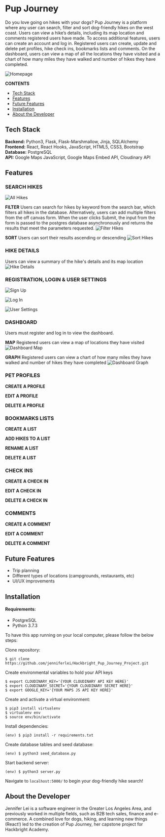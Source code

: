 # Pup Journey

Do you love going on hikes with your dogs? Pup Journey is a platform where any user can search, filter and sort dog-friendly hikes on the west coast. Users can view a hike’s details, including its map location and comments registered users have made. To access additional features, users can create an account and log in. Registered users can create, update and delete pet profiles, hike check ins, bookmarks lists and comments. On the dashboard, users can view a map of all the locations they have visited and a chart of how many miles they have walked and number of hikes they have completed.

![Homepage](/static/img/readme/Pup_Journey_Homepage.png "Homepage")

**CONTENTS**

- [Tech Stack](#tech-stack)
- [Features](#features)
- [Future Features](#future-features)
- [Installation](#installation)
- [About the Developer](#about-the-developer)

## Tech Stack

**Backend:** Python3, Flask, Flask-Marshmallow, Jinja, SQLAlchemy\
**Frontend:** React, React Hooks, JavaScript, HTML5, CSS3, Bootstrap\
**Database:** PostgreSQL\
**API:** Google Maps JavaScript, Google Maps Embed API, Cloudinary API

## Features

### SEARCH HIKES

![All Hikes](/static/img/readme/Pup_Journey_All_Hikes.png "All Hikes")

**FILTER**
Users can search for hikes by keyword from the search bar, which filters all hikes in the database. Alternatively, users can add multiple filters from the off canvas form. When the user clicks Submit, the input from the form is passed to the postgres database asynchronously and returns the results that meet the parameters requested.
![Filter Hikes](/static/img/readme/Pup_Journey_Filter.png "Filter Hikes")

**SORT**
Users can sort their results ascending or descending
![Sort Hikes](/static/img/readme/Pup_Journey_Sort.png "Sort Hikes")

### HIKE DETAILS

Users can view a summary of the hike's details and its map location
![Hike Details](/static/img/readme/Pup_Journey_Hike_Details.png "Hike Details")

### REGISTRATION, LOGIN & USER SETTINGS

![Sign Up](/static/img/readme/Pup_Journey_Sign_Up.png "Sign Up")

![Log In](/static/img/readme/Pup_Journey_Log_In.png "Log In")

![User Settings](/static/img/readme/Pup_Journey_User_Settings.png "User Settings")

### DASHBOARD

Users must register and log in to view the dashboard.

**MAP**
Registered users can view a map of locations they have visited
![Dashboard Map](/static/img/readme/Pup_Journey_Dashboard_Map.png "Dashboard Map")

**GRAPH**
Registered users can view a chart of how many miles they have walked and number of hikes they have completed
![Dashboard Graph](/static/img/readme/Pup_Journey_Dashboard_Graph.png "Dashboard Graph")

### PET PROFILES

**CREATE A PROFILE**

**EDIT A PROFILE**

**DELETE A PROFILE**

### BOOKMARKS LISTS

**CREATE A LIST**

**ADD HIKES TO A LIST**

**RENAME A LIST**

**DELETE A LIST**

### CHECK INS

**CREATE A CHECK IN**

**EDIT A CHECK IN**

**DELETE A CHECK IN**

### COMMENTS

**CREATE A COMMENT**

**EDIT A COMMENT**

**DELETE A COMMENT**

## Future Features

- Trip planning
- Different types of locations (campgrounds, restaurants, etc)
- UI/UX improvements

## Installation

#### Requirements:

- PostgreSQL
- Python 3.7.3

To have this app running on your local computer, please follow the below steps:

Clone repository:

```
$ git clone https://github.com/jenniferlei/Hackbright_Pup_Journey_Project.git
```

Create environmental variables to hold your API keys

```
$ export CLOUDINARY_KEY='{YOUR CLOUDINARY API KEY HERE}'
$ export CLOUDINARY_SECRET='{YOUR CLOUDINARY SECRET HERE}'
$ export GOOGLE_KEY='{YOUR MAPS JS API KEY HERE}'
```

Create and activate a virtual environment:

```
$ pip3 install virtualenv
$ virtualenv env
$ source env/bin/activate
```

Install dependencies:

```
(env) $ pip3 install -r requirements.txt
```

Create database tables and seed database:

```
(env) $ python3 seed_database.py
```

Start backend server:

```
(env) $ python3 server.py
```

Navigate to `localhost:5000/` to begin your dog-friendly hike search!

## About the Developer

Jennifer Lei is a software engineer in the Greater Los Angeles Area, and previously worked in multiple fields, such as B2B tech sales, finance and e-commerce. A combined love for dogs, hiking, and learning new things (React!) led to the creation of Pup Journey, her capstone project for Hackbright Academy.

